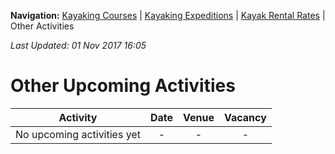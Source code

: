 **Navigation:** [Kayaking Courses](index) &#124; [Kayaking Expeditions](expedition) &#124; [Kayak Rental Rates](rental) &#124; Other Activities

_Last Updated: 01 Nov 2017 16:05_
# Other Upcoming Activities

Activity | Date | Venue | Vacancy
:---:|:---:|:---:|:---:
No upcoming activities yet|-|-|- 

